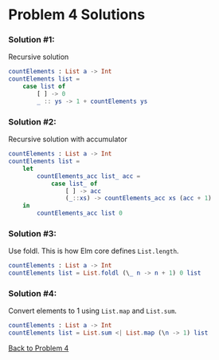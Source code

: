 # Problem 4 Solutions

### Solution #1:
Recursive solution

```elm
countElements : List a -> Int
countElements list =
    case list of
        [ ] -> 0
        _ :: ys -> 1 + countElements ys
```

### Solution #2:

Recursive solution with accumulator

```elm
countElements : List a -> Int
countElements list =
    let
        countElements_acc list_ acc =
            case list_ of
                [ ] -> acc
                (_::xs) -> countElements_acc xs (acc + 1)
    in
        countElements_acc list 0
```

### Solution #3:

Use foldl. This is how Elm core defines ```List.length```.

```elm
countElements : List a -> Int
countElements list = List.foldl (\_ n -> n + 1) 0 list

```

### Solution #4:

Convert elements to 1 using ```List.map``` and ```List.sum```.

```elm
countElements : List a -> Int
countElements list = List.sum <| List.map (\n -> 1) list
```

[Back to Problem 4](../p/p04.md)